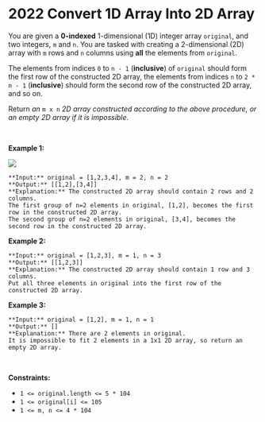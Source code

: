 # 2022 Convert 1D Array Into 2D Array

You are given a **0-indexed** 1-dimensional (1D) integer array `original`, and two integers, `m` and `n`. You are tasked with creating a 2-dimensional (2D) array with  `m` rows and `n` columns using **all** the elements from `original`.


The elements from indices `0` to `n - 1` (**inclusive**) of `original` should form the first row of the constructed 2D array, the elements from indices `n` to `2 * n - 1` (**inclusive**) should form the second row of the constructed 2D array, and so on.


Return *an* `m x n` *2D array constructed according to the above procedure, or an empty 2D array if it is impossible*.


 


**Example 1:**


![](https://assets.leetcode.com/uploads/2021/08/26/image-20210826114243-1.png)

```
**Input:** original = [1,2,3,4], m = 2, n = 2
**Output:** [[1,2],[3,4]]
**Explanation:** The constructed 2D array should contain 2 rows and 2 columns.
The first group of n=2 elements in original, [1,2], becomes the first row in the constructed 2D array.
The second group of n=2 elements in original, [3,4], becomes the second row in the constructed 2D array.

```

**Example 2:**



```
**Input:** original = [1,2,3], m = 1, n = 3
**Output:** [[1,2,3]]
**Explanation:** The constructed 2D array should contain 1 row and 3 columns.
Put all three elements in original into the first row of the constructed 2D array.

```

**Example 3:**



```
**Input:** original = [1,2], m = 1, n = 1
**Output:** []
**Explanation:** There are 2 elements in original.
It is impossible to fit 2 elements in a 1x1 2D array, so return an empty 2D array.

```

 


**Constraints:**


* `1 <= original.length <= 5 * 104`
* `1 <= original[i] <= 105`
* `1 <= m, n <= 4 * 104`



